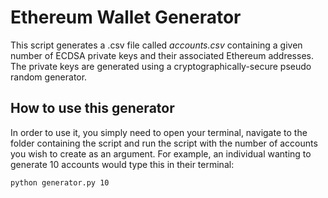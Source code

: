 # Ethereum Wallet Generator
This script generates a .csv file called *accounts.csv* containing a given number of ECDSA private keys and their associated Ethereum addresses. The private keys are generated using a cryptographically-secure pseudo random generator. 

## How to use this generator
In order to use it, you simply need to open your terminal, navigate to the folder containing the script and run the script with the number of accounts you wish to create as an argument. For example, an individual wanting to generate 10 accounts would type this in their terminal:
```
python generator.py 10
```